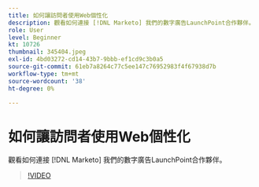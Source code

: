 ```yaml
---
title: 如何讓訪問者使用Web個性化
description: 觀看如何連接 [!DNL Marketo] 我們的數字廣告LaunchPoint合作夥伴。
role: User
level: Beginner
kt: 10726
thumbnail: 345404.jpeg
exl-id: 4bd03272-cd14-43b7-9bbb-ef1cd9c3b0a5
source-git-commit: 61eb7a8264c77c5ee147c76952983f4f67938d7b
workflow-type: tm+mt
source-wordcount: '38'
ht-degree: 0%

---
```


# 如何讓訪問者使用Web個性化

觀看如何連接 [!DNL Marketo] 我們的數字廣告LaunchPoint合作夥伴。

>[!VIDEO](https://video.tv.adobe.com/v/345404/?quality=12&learn=on)
